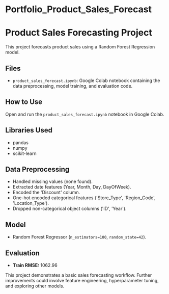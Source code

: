 # Portfolio_Product_Sales_Forecast
# Product Sales Forecasting Project

This project forecasts product sales using a Random Forest Regression model.

## Files

* `product_sales_forecast.ipynb`: Google Colab notebook containing the data preprocessing, model training, and evaluation code.

## How to Use

Open and run the `product_sales_forecast.ipynb` notebook in Google Colab.

## Libraries Used

* pandas
* numpy
* scikit-learn

## Data Preprocessing

* Handled missing values (none found).
* Extracted date features (Year, Month, Day, DayOfWeek).
* Encoded the 'Discount' column.
* One-hot encoded categorical features ('Store_Type', 'Region_Code', 'Location_Type').
* Dropped non-categorical object columns ('ID', 'Year').

## Model

* Random Forest Regressor (`n_estimators=100`, `random_state=42`).

## Evaluation

* **Train RMSE:** 1062.96

This project demonstrates a basic sales forecasting workflow. Further improvements could involve feature engineering, hyperparameter tuning, and exploring other models.
